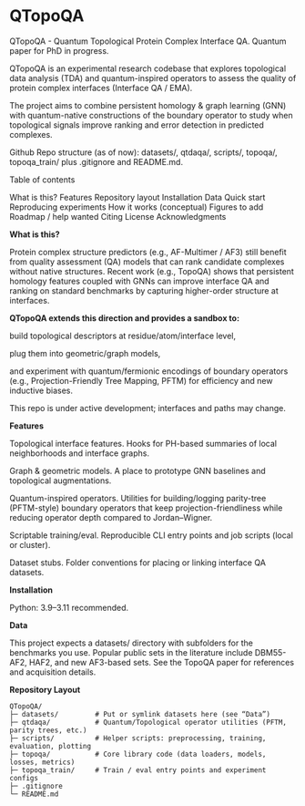 # QTopoQA
QTopoQA - Quantum Topological Protein Complex Interface QA. Quantum paper for PhD in progress.

QTopoQA is an experimental research codebase that explores topological data analysis (TDA) and quantum-inspired operators to assess the quality of protein complex interfaces (Interface QA / EMA).

The project aims to combine persistent homology & graph learning (GNN) with quantum-native constructions of the boundary operator to study when topological signals improve ranking and error detection in predicted complexes.

Github Repo structure (as of now): datasets/, qtdaqa/, scripts/, topoqa/, topoqa_train/ plus .gitignore and README.md. 

Table of contents

What is this?
Features
Repository layout
Installation
Data
Quick start
Reproducing experiments
How it works (conceptual)
Figures to add
Roadmap / help wanted
Citing
License
Acknowledgments

**What is this?**

Protein complex structure predictors (e.g., AF-Multimer / AF3) still benefit from quality assessment (QA) models that can rank candidate complexes without native structures.
Recent work (e.g., TopoQA) shows that persistent homology features coupled with GNNs can improve interface QA and ranking on standard benchmarks by capturing higher-order structure at interfaces.

**QTopoQA extends this direction and provides a sandbox to:**

build topological descriptors at residue/atom/interface level,

plug them into geometric/graph models,

and experiment with quantum/fermionic encodings of boundary operators (e.g., Projection-Friendly Tree Mapping, PFTM) for efficiency and new inductive biases.

This repo is under active development; interfaces and paths may change.

**Features**

Topological interface features. Hooks for PH-based summaries of local neighborhoods and interface graphs.

Graph & geometric models. A place to prototype GNN baselines and topological augmentations.

Quantum-inspired operators. Utilities for building/logging parity-tree (PFTM-style) boundary operators that keep projection-friendliness while reducing operator depth compared to Jordan–Wigner.

Scriptable training/eval. Reproducible CLI entry points and job scripts (local or cluster).

Dataset stubs. Folder conventions for placing or linking interface QA datasets.

**Installation**

Python: 3.9–3.11 recommended.

**Data**

This project expects a datasets/ directory with subfolders for the benchmarks you use.
Popular public sets in the literature include DBM55-AF2, HAF2, and new AF3-based sets. See the TopoQA paper for references and acquisition details.

**Repository Layout**
```text
QTopoQA/
├─ datasets/         # Put or symlink datasets here (see “Data”)
├─ qtdaqa/           # Quantum/Topological operator utilities (PFTM, parity trees, etc.)
├─ scripts/          # Helper scripts: preprocessing, training, evaluation, plotting
├─ topoqa/           # Core library code (data loaders, models, losses, metrics)
├─ topoqa_train/     # Train / eval entry points and experiment configs
├─ .gitignore
└─ README.md

